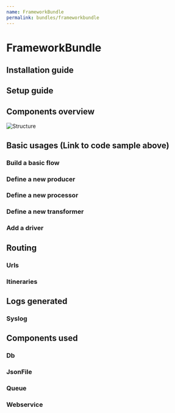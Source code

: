 ```yaml
---
name: FrameworkBundle
permalink: bundles/frameworkbundle
---
```


# FrameworkBundle

## Installation guide
## Setup guide
## Components overview

![Structure](https://raw.githubusercontent.com/smartboxgroup/integration-framework-bundle/master/Docs/images/structure.png)

## Basic usages (Link to code sample above)
### Build a basic flow
### Define a new producer
### Define a new processor
### Define a new transformer
### Add a driver

## Routing
### Urls
### Itineraries

## Logs generated
### Syslog

## Components used
### Db
### JsonFile
### Queue
### Webservice


